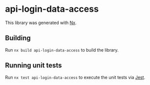 # api-login-data-access

This library was generated with [Nx](https://nx.dev).

## Building

Run `nx build api-login-data-access` to build the library.

## Running unit tests

Run `nx test api-login-data-access` to execute the unit tests via [Jest](https://jestjs.io).
